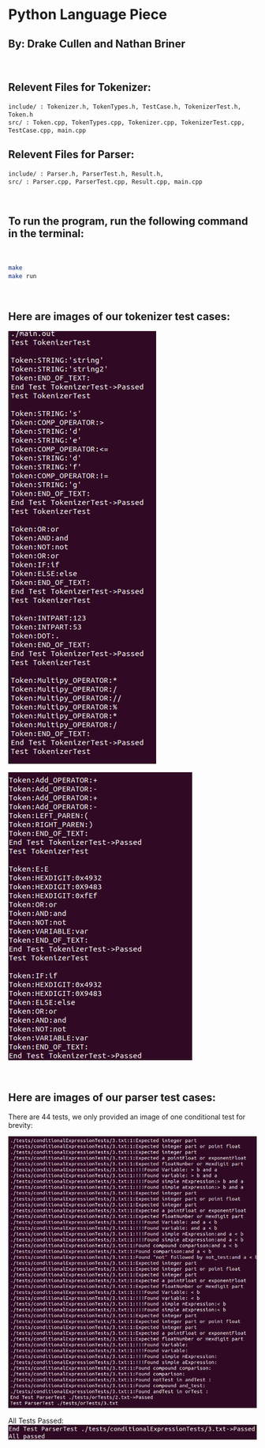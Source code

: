 # Python Language Piece
## By: Drake Cullen and Nathan Briner

<br />


## Relevent Files for Tokenizer:
    include/ : Tokenizer.h, TokenTypes.h, TestCase.h, TokenizerTest.h, Token.h
    src/ : Token.cpp, TokenTypes.cpp, Tokenizer.cpp, TokenizerTest.cpp, TestCase.cpp, main.cpp

## Relevent Files for Parser:
    include/ : Parser.h, ParserTest.h, Result.h, 
    src/ : Parser.cpp, ParserTest.cpp, Result.cpp, main.cpp


<br />


## To run the program, run the following command in the terminal:

<br />

```bash
make
make run
```


<br />

## Here are images of our tokenizer test cases:

![alt text](./imgs/token_tests1.png)

![alt text](./imgs/token_tests2.png)

<br />


## Here are images of our parser test cases:
There are 44 tests, we only provided an image of one conditional test for brevity:

![alt text](./imgs/conditional-test.png)

All Tests Passed:
![alt text](./imgs/parser-passed.png)